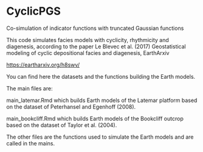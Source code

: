 # CyclicPGS
Co-simulation of indicator functions with truncated Gaussian functions

This code simulates facies models with cyclicity, rhythmicity and diagenesis, according to the paper Le Blevec et al. (2017) Geostatistical modeling of cyclic depositional facies and diagenesis, EarthArxiv

https://eartharxiv.org/h8swv/

You can find here the datasets and the functions building the Earth models.

The main files are:

main_latemar.Rmd which builds Earth models of the Latemar platform based on the dataset of Peterhansel and Egenhoff (2008).

main_bookcliff.Rmd which builds Earth models of the Bookcliff outcrop based on the dataset of Taylor et al. (2004).

The other files are the functions used to simulate the Earth models and are called in the mains.
